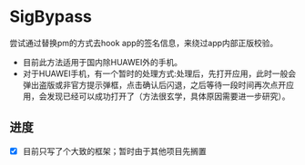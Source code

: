 # SigBypass

尝试通过替换pm的方式去hook app的签名信息，来绕过app内部正版校验。

- 目前此方法适用于国内除HUAWEI外的手机。
- 对于HUAWEI手机，有一个暂时的处理方式:处理后，先打开应用，此时一般会弹出盗版或非官方提示弹框，点击确认后闪退，之后等待一段时间再次点开应用，会发现已经可以成功打开了（方法很玄学，具体原因需要进一步研究）。

## 进度

- [x] 目前只写了个大致的框架；暂时由于其他项目先搁置